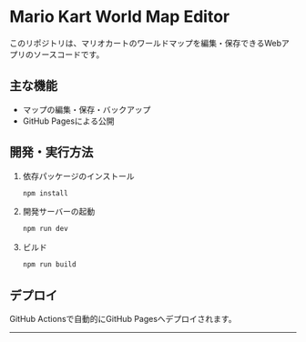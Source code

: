 # Mario Kart World Map Editor

このリポジトリは、マリオカートのワールドマップを編集・保存できるWebアプリのソースコードです。

## 主な機能
- マップの編集・保存・バックアップ
- GitHub Pagesによる公開

## 開発・実行方法

1. 依存パッケージのインストール
   ```sh
   npm install
   ```
2. 開発サーバーの起動
   ```sh
   npm run dev
   ```
3. ビルド
   ```sh
   npm run build
   ```

## デプロイ
GitHub Actionsで自動的にGitHub Pagesへデプロイされます。

---

